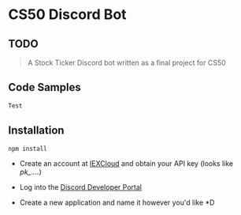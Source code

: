 # CS50 Discord Bot
 
## TODO

> A Stock Ticker Discord bot written as a final project for CS50

## Code Samples
```Javascript
Test
```


## Installation
```
npm install
```
* Create an account at [IEXCloud](https://iexcloud.io) and obtain your API key (looks like *pk_....*)

* Log into the [Discord Developer Portal](https://discord.com/developers/applications)
* Create a new application and name it however you'd like
   *D




